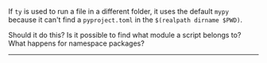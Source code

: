 If `ty` is used to run a file in a different folder, it uses the default `mypy`
because it can't find a `pyproject.toml` in the `$(realpath dirname $PWD)`.

Should it do this? Is it possible to find what module a script belongs to?
What happens for namespace packages?

---
